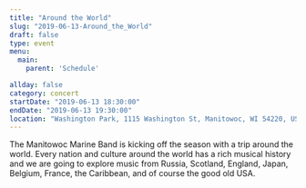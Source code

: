 ```yaml
---
title: "Around the World"
slug: "2019-06-13-Around_the_World"
draft: false
type: event
menu: 
  main:
    parent: 'Schedule'

allday: false
category: concert
startDate: "2019-06-13 18:30:00"
endDate: "2019-06-13 19:30:00"
location: "Washington Park, 1115 Washington St, Manitowoc, WI 54220, USA"
---
```

The Manitowoc Marine Band is kicking off the season with a trip around the world. Every nation and culture around the world has a rich musical history and we are going to explore music from Russia, Scotland, England, Japan, Belgium, France, the Caribbean, and of course the good old USA.
